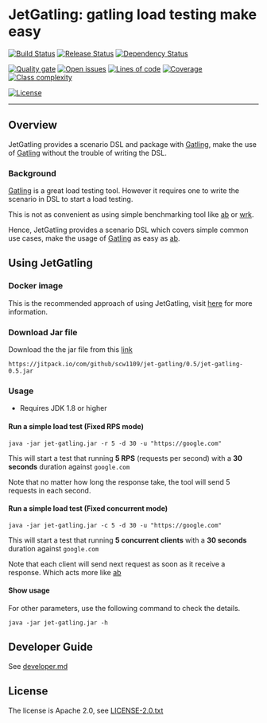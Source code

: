 # JetGatling: gatling load testing make easy

[![Build Status](https://travis-ci.org/scw1109/jet-gatling.svg?branch=master)](https://travis-ci.org/scw1109/jet-gatling)
[![Release Status](https://jitpack.io/v/scw1109/jet-gatling.svg)](https://jitpack.io/#scw1109/jet-gatling)
[![Dependency Status](https://www.versioneye.com/user/projects/58bce50c01b5b7003d620a56/badge.svg?style=flat-square)](https://www.versioneye.com/user/projects/58bce50c01b5b7003d620a56)

[![Quality gate](https://sonarqube.com/api/badges/gate?key=com.github.scw1109:jet-gatling)](https://sonarqube.com/dashboard/?id=com.github.scw1109%3Ajet-gatling)
[![Open issues](https://sonarqube.com/api/badges/measure?key=com.github.scw1109:jet-gatling&metric=open_issues)](https://sonarqube.com/component_issues?id=com.github.scw1109%3Ajet-gatling)
[![Lines of code](https://sonarqube.com/api/badges/measure?key=com.github.scw1109:jet-gatling&metric=ncloc)](https://sonarqube.com/component_measures/metric/ncloc/list?id=com.github.scw1109%3Ajet-gatling)
[![Coverage](https://sonarqube.com/api/badges/measure?key=com.github.scw1109:jet-gatling&metric=coverage)](https://sonarqube.com/component_measures/metric/coverage/list?id=com.github.scw1109%3Ajet-gatling)
[![Class complexity](https://sonarqube.com/api/badges/measure?key=com.github.scw1109:jet-gatling&metric=class_complexity)](https://sonarqube.com/component_measures/metric/class_complexity/list?id=com.github.scw1109%3Ajet-gatling)

[![License](https://img.shields.io/badge/license-Apache%202.0-blue.svg)](http://www.apache.org/license/LICENSE-2.0.txt)

-----
 
## Overview

JetGatling provides a scenario DSL and package with [Gatling](http://gatling.io/), 
make the use of [Gatling](http://gatling.io/) without the trouble of writing the DSL. 

### Background

[Gatling](http://gatling.io/) is a great load testing tool. 
However it requires one to write the scenario in DSL to start a load testing.

This is not as convenient as using simple benchmarking tool like [ab](https://httpd.apache.org/docs/2.4/programs/ab.html) or [wrk](https://httpd.apache.org/docs/2.4/programs/ab.html).

Hence, JetGatling provides a scenario DSL which covers simple common use cases, 
make the usage of [Gatling](http://gatling.io/) as easy as [ab](https://httpd.apache.org/docs/2.4/programs/ab.html).

## Using JetGatling

### Docker image

This is the recommended approach of using JetGatling, 
visit [here](https://hub.docker.com/r/scw1109/jet-gatling/) for more information.

### Download Jar file 

Download the the jar file from this [link](https://jitpack.io/com/github/scw1109/jet-gatling/0.1/jet-gatling-0.1.jar)

```
https://jitpack.io/com/github/scw1109/jet-gatling/0.5/jet-gatling-0.5.jar
```

### Usage

 * Requires JDK 1.8 or higher

#### Run a simple load test (Fixed RPS mode)

```
java -jar jet-gatling.jar -r 5 -d 30 -u "https://google.com"
```

This will start a test that running **5 RPS** (requests per second) with a **30 seconds** duration against ```google.com```

Note that no matter how long the response take, the tool will send 5 requests in each second.

#### Run a simple load test (Fixed concurrent mode)

```
java -jar jet-gatling.jar -c 5 -d 30 -u "https://google.com"
```

This will start a test that running **5 concurrent clients** with a **30 seconds** duration against ```google.com```

Note that each client will send next request as soon as it receive a response.
Which acts more like [ab](https://httpd.apache.org/docs/2.4/programs/ab.html)

#### Show usage

For other parameters, use the following command to check the details.

```
java -jar jet-gatling.jar -h
```

## Developer Guide

See [developer.md](developer.md)

## License

The license is Apache 2.0, see [LICENSE-2.0.txt](LICENSE-2.0.txt)
